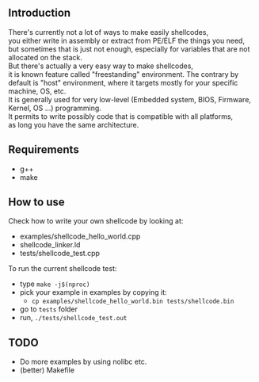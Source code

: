 ## Introduction
There's currently not a lot of ways to make easily shellcodes,<br>
you either write in assembly or extract from PE/ELF the things you need,<br>
but sometimes that is just not enough, especially for variables that are not allocated on the stack.<br>
But there's actually a very easy way to make shellcodes,<br>
it is known feature called "freestanding" environment.
The contrary by default is "host" environment, where it targets mostly for your specific machine, OS, etc.<br>
It is generally used for very low-level (Embedded system, BIOS, Firmware, Kernel, OS ...) programming.<br>
It permits to write possibly code that is compatible with all platforms,<br>
as long you have the same architecture.
## Requirements
- g++
- make
## How to use
Check how to write your own shellcode by looking at:
- examples/shellcode_hello_world.cpp
- shellcode_linker.ld
- tests/shellcode_test.cpp

To run the current shellcode test:
- type `make -j$(nproc)`
- pick your example in examples by copying it:
	- `cp examples/shellcode_hello_world.bin tests/shellcode.bin`
- go to `tests` folder
- run, `./tests/shellcode_test.out`
## TODO
- Do more examples by using nolibc etc.
- (better) Makefile
